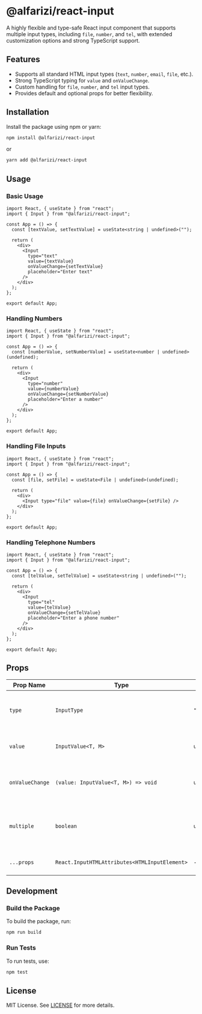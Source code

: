 # @alfarizi/react-input

A highly flexible and type-safe React input component that supports multiple
input types, including `file`, `number`, and `tel`, with extended customization
options and strong TypeScript support.

## Features

- Supports all standard HTML input types (`text`, `number`, `email`, `file`,
  etc.).
- Strong TypeScript typing for `value` and `onValueChange`.
- Custom handling for `file`, `number`, and `tel` input types.
- Provides default and optional props for better flexibility.

## Installation

Install the package using npm or yarn:

```bash
npm install @alfarizi/react-input
```

or

```bash
yarn add @alfarizi/react-input
```

## Usage

### Basic Usage

```tsx
import React, { useState } from "react";
import { Input } from "@alfarizi/react-input";

const App = () => {
  const [textValue, setTextValue] = useState<string | undefined>("");

  return (
    <div>
      <Input
        type="text"
        value={textValue}
        onValueChange={setTextValue}
        placeholder="Enter text"
      />
    </div>
  );
};

export default App;
```

### Handling Numbers

```tsx
import React, { useState } from "react";
import { Input } from "@alfarizi/react-input";

const App = () => {
  const [numberValue, setNumberValue] = useState<number | undefined>(undefined);

  return (
    <div>
      <Input
        type="number"
        value={numberValue}
        onValueChange={setNumberValue}
        placeholder="Enter a number"
      />
    </div>
  );
};

export default App;
```

### Handling File Inputs

```tsx
import React, { useState } from "react";
import { Input } from "@alfarizi/react-input";

const App = () => {
  const [file, setFile] = useState<File | undefined>(undefined);

  return (
    <div>
      <Input type="file" value={file} onValueChange={setFile} />
    </div>
  );
};

export default App;
```

### Handling Telephone Numbers

```tsx
import React, { useState } from "react";
import { Input } from "@alfarizi/react-input";

const App = () => {
  const [telValue, setTelValue] = useState<string | undefined>("");

  return (
    <div>
      <Input
        type="tel"
        value={telValue}
        onValueChange={setTelValue}
        placeholder="Enter a phone number"
      />
    </div>
  );
};

export default App;
```

## Props

| Prop Name       | Type                                          | Default     | Description                                                          |
| --------------- | --------------------------------------------- | ----------- | -------------------------------------------------------------------- |
| `type`          | `InputType`                                   | `"text"`    | The input type (e.g., `text`, `number`, `file`, etc.).               |
| `value`         | `InputValue<T, M>`                            | `undefined` | The controlled value of the input.                                   |
| `onValueChange` | `(value: InputValue<T, M>) => void`           | `undefined` | Callback triggered when the value changes.                           |
| `multiple`      | `boolean`                                     | `undefined` | Determines if multiple files can be selected (only for `file` type). |
| `...props`      | `React.InputHTMLAttributes<HTMLInputElement>` | -           | Additional input attributes.                                         |

## Development

### Build the Package

To build the package, run:

```bash
npm run build
```

### Run Tests

To run tests, use:

```bash
npm test
```

## License

MIT License. See [LICENSE](./LICENSE) for more details.
